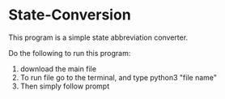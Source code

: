 # State-Conversion

This program is a simple state abbreviation converter.

Do the following to run this program:
  1. download the main file
  2. To run file go to the terminal, and type python3 "file name"
  3. Then simply follow prompt
  

